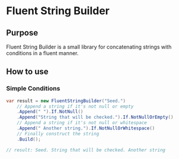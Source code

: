 # Fluent String Builder

## Purpose

Fluent String Builder is a small library for concatenating strings
with conditions in a fluent manner.

## How to use

### Simple Conditions

```csharp
var result = new FluentStringBuilder("Seed.")
    // Append a string if it's not null or empty
    .Append(" ").If.NotNull()
    .Append("String that will be checked.").If.NotNullOrEmpty()
    // Append a string if it's not null or whitespace
    .Append(" Another string.").If.NotNullOrWhitespace()
    // Finally construct the string
    .Build();

// result: Seed. String that will be checked. Another string

```